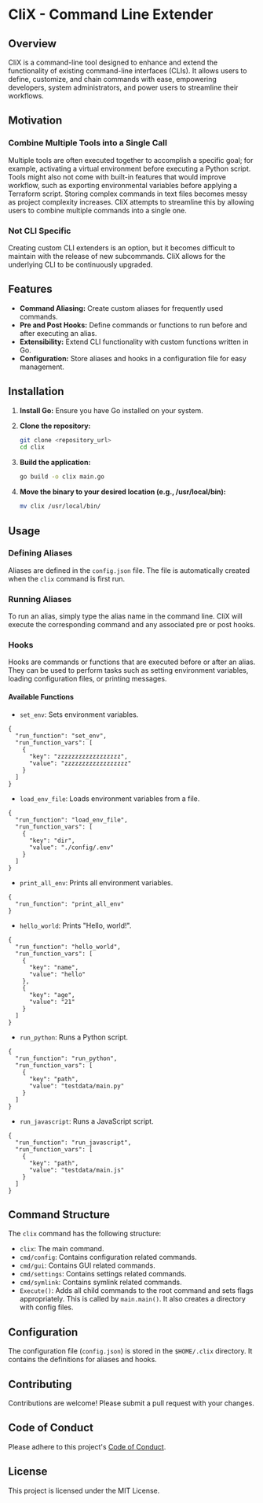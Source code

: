# CliX - Command Line Extender

## Overview

CliX is a command-line tool designed to enhance and extend the functionality of existing command-line interfaces (CLIs). It allows users to define, customize, and chain commands with ease, empowering developers, system administrators, and power users to streamline their workflows.

## Motivation

### Combine Multiple Tools into a Single Call

Multiple tools are often executed together to accomplish a specific goal; for example, activating a virtual environment before executing a Python script. Tools might also not come with built-in features that would improve workflow, such as exporting environmental variables before applying a Terraform script. Storing complex commands in text files becomes messy as project complexity increases. CliX attempts to streamline this by allowing users to combine multiple commands into a single one.

### Not CLI Specific

Creating custom CLI extenders is an option, but it becomes difficult to maintain with the release of new subcommands. CliX allows for the underlying CLI to be continuously upgraded.

## Features

-   **Command Aliasing:** Create custom aliases for frequently used commands.
-   **Pre and Post Hooks:** Define commands or functions to run before and after executing an alias.
-   **Extensibility:** Extend CLI functionality with custom functions written in Go.
-   **Configuration:** Store aliases and hooks in a configuration file for easy management.

## Installation

1.  **Install Go:** Ensure you have Go installed on your system.
2.  **Clone the repository:**

    ```bash
    git clone <repository_url>
    cd clix
    ```
3.  **Build the application:**

    ```bash
    go build -o clix main.go
    ```
4.  **Move the binary to your desired location (e.g., /usr/local/bin):**

    ```bash
    mv clix /usr/local/bin/
    ```

## Usage

### Defining Aliases

Aliases are defined in the `config.json` file. The file is automatically created when the `clix` command is first run.

### Running Aliases

To run an alias, simply type the alias name in the command line. CliX will execute the corresponding command and any associated pre or post hooks.

### Hooks

Hooks are commands or functions that are executed before or after an alias. They can be used to perform tasks such as setting environment variables, loading configuration files, or printing messages.

#### Available Functions

-   `set_env`: Sets environment variables.
```
{
  "run_function": "set_env",
  "run_function_vars": [
    {
      "key": "zzzzzzzzzzzzzzzzzz",
      "value": "zzzzzzzzzzzzzzzzzz"
    }
  ]
}
```
-   `load_env_file`: Loads environment variables from a file.

````
{
  "run_function": "load_env_file",
  "run_function_vars": [
    {
      "key": "dir",
      "value": "./config/.env"
    }
  ]
}
````
-   `print_all_env`: Prints all environment variables.
````
{
  "run_function": "print_all_env"
}
````
-   `hello_world`: Prints "Hello, world!".
```
{
  "run_function": "hello_world",
  "run_function_vars": [
    {
      "key": "name",
      "value": "hello"
    },
    {
      "key": "age",
      "value": "21"
    }
  ]
}
```
-   `run_python`: Runs a Python script.
```
{
  "run_function": "run_python",
  "run_function_vars": [
    {
      "key": "path",
      "value": "testdata/main.py"
    }
  ]
}
```
-   `run_javascript`: Runs a JavaScript script.
```
{
  "run_function": "run_javascript",
  "run_function_vars": [
    {
      "key": "path",
      "value": "testdata/main.js"
    }
  ]
}
```

## Command Structure

The `clix` command has the following structure:

-   `clix`: The main command.
-   `cmd/config`: Contains configuration related commands.
-   `cmd/gui`: Contains GUI related commands.
-   `cmd/settings`: Contains settings related commands.
-   `cmd/symlink`: Contains symlink related commands.
-   `Execute()`: Adds all child commands to the root command and sets flags appropriately. This is called by `main.main()`. It also creates a directory with config files.

## Configuration

The configuration file (`config.json`) is stored in the `$HOME/.clix` directory. It contains the definitions for aliases and hooks.

## Contributing

Contributions are welcome! Please submit a pull request with your changes.

## Code of Conduct

Please adhere to this project's [Code of Conduct](CODE_OF_CONDUCT.md).

## License

This project is licensed under the MIT License.